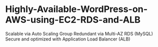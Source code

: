 # Highly-Available-WordPress-on-AWS-using-EC2-RDS-and-ALB
Scalable via Auto Scaling Group  Redundant via Multi-AZ RDS (MySQL)  Secure and optimized with Application Load Balancer (ALB)
